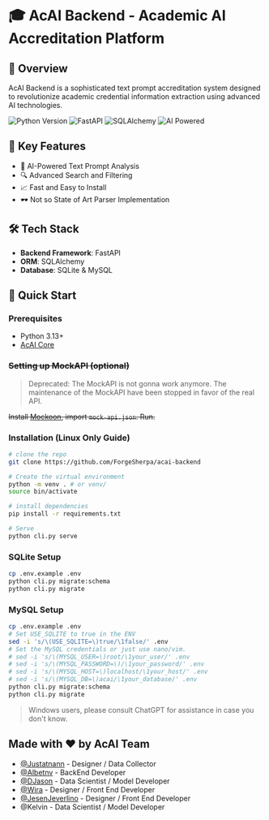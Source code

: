 # 🎓 AcAI Backend - Academic AI Accreditation Platform

## 🚀 Overview

AcAI Backend is a sophisticated text prompt accreditation system designed to revolutionize academic credential information extraction using advanced AI technologies.

![Python Version](https://img.shields.io/badge/Python-3.13.0+-blue.svg)
![FastAPI](https://img.shields.io/badge/Framework-FastAPI-green.svg)
![SQLAlchemy](https://img.shields.io/badge/ORM-SQLAlchemy-red.svg)
![AI Powered](https://img.shields.io/badge/AI-Powered-blueviolet.svg)

## 🌟 Key Features

- 🤖 AI-Powered Text Prompt Analysis
- 🔍 Advanced Search and Filtering
- 📈 Fast and Easy to Install
- 🕶️ Not so State of Art Parser Implementation

## 🛠 Tech Stack

- **Backend Framework**: FastAPI
- **ORM**: SQLAlchemy
- **Database**: SQLite & MySQL

## 🚀 Quick Start

### Prerequisites
- Python 3.13+
- [AcAI Core](https://github.com/ForgeSherpa/acai-core)

### ~~Setting up MockAPI (optional)~~

> Deprecated: The MockAPI is not gonna work anymore. The maintenance of the MockAPI have been stopped in favor of the real API.

~~Install [Mockoon](https://mockoon.com/download/), import `mock-api.json`. Run.~~

### Installation (Linux Only Guide)

```bash
# clone the repo
git clone https://github.com/ForgeSherpa/acai-backend

# Create the virtual environment
python -m venv . # or venv/
source bin/activate

# install dependencies
pip install -r requirements.txt

# Serve
python cli.py serve
```

### SQLite Setup

```bash
cp .env.example .env
python cli.py migrate:schema
python cli.py migrate
```

### MySQL Setup

```bash
cp .env.example .env
# Set USE_SQLITE to true in the ENV
sed -i 's/\(USE_SQLITE=\)true/\1false/' .env
# Set the MySQL credentials or just use nano/vim.
# sed -i 's/\(MYSQL_USER=\)root/\1your_user/' .env
# sed -i 's/\(MYSQL_PASSWORD=\)/\1your_password/' .env
# sed -i 's/\(MYSQL_HOST=\)localhost/\1your_host/' .env
# sed -i 's/\(MYSQL_DB=\)acai/\1your_database/' .env
python cli.py migrate:schema
python cli.py migrate
```

> Windows users, please consult ChatGPT for assistance in case you don't know.

## Made with ❤️ by AcAI Team

- [@Justatnann](https://www.github.com/Justatnann) - Designer / Data Collector
- [@Albetnv](https://www.github.com/albetnov) - BackEnd Developer
- [@DJason](https://www.github.com/Djason28) - Data Scientist / Model Developer
- [@Wira](https://www.github.com/Wira) - Designer / Front End Developer
- [@JesenJeverlino](https://www.github.com/JesenJeverlino) - Designer / Front End Developer
- @Kelvin - Data Scientist / Model Developer
